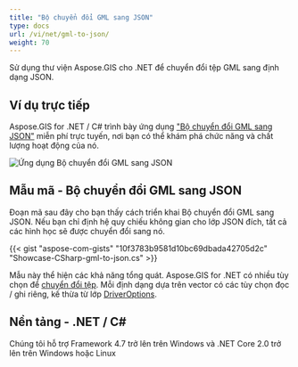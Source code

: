 ```yaml
---
title: "Bộ chuyển đổi GML sang JSON"
type: docs
url: /vi/net/gml-to-json/
weight: 70
---
```


Sử dụng thư viện Aspose.GIS cho .NET để chuyển đổi tệp GML sang định dạng JSON.

## **Ví dụ trực tiếp**

Aspose.GIS for .NET / C# trình bày ứng dụng ["Bộ chuyển đổi GML sang JSON"](https://products.aspose.app/gis/conversion/gml-to-json) miễn phí trực tuyến, nơi bạn có thể khám phá chức năng và chất lượng hoạt động của nó.

![Ứng dụng Bộ chuyển đổi GML sang JSON](conversion.png)

## **Mẫu mã - Bộ chuyển đổi GML sang JSON**

Đoạn mã sau đây cho bạn thấy cách triển khai Bộ chuyển đổi GML sang JSON. Nếu bạn chỉ định hệ quy chiếu không gian cho lớp JSON đích, tất cả các hình học sẽ được chuyển đổi sang nó. 

{{< gist "aspose-com-gists" "10f3783b9581d10bc69dbada42705d2c" "Showcase-CSharp-gml-to-json.cs" >}}

Mẫu này thể hiện các khả năng tổng quát. Aspose.GIS for .NET có nhiều tùy chọn để [chuyển đổi tệp](https://docs.aspose.com/gis/net/vector-layers/). Mỗi định dạng dựa trên vector có các tùy chọn đọc / ghi riêng, kế thừa từ lớp [DriverOptions](https://reference.aspose.com/gis/net/aspose.gis/driveroptions).

## **Nền tảng - .NET / C#**

Chúng tôi hỗ trợ Framework 4.7 trở lên trên Windows và .NET Core 2.0 trở lên trên Windows hoặc Linux
